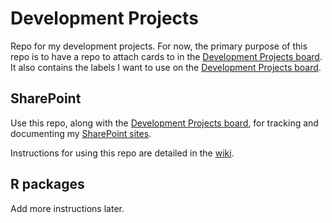 # Development Projects

Repo for my development projects. For now, the primary purpose of this repo is to have a repo to attach cards to in the [Development Projects board](https://github.com/orgs/brad-cannell/projects/25/views/1). It also contains the labels I want to use on the [Development Projects board](https://github.com/orgs/brad-cannell/projects/25/views/1).

## SharePoint

Use this repo, along with the [Development Projects board](https://github.com/orgs/brad-cannell/projects/25/views/1), for tracking and documenting my [SharePoint sites](https://uthtmc.sharepoint.com/_layouts/15/sharepoint.aspx).

Instructions for using this repo are detailed in the [wiki](https://github.com/brad-cannell/development_projects/wiki/SharePoint).

## R packages

Add more instructions later.
